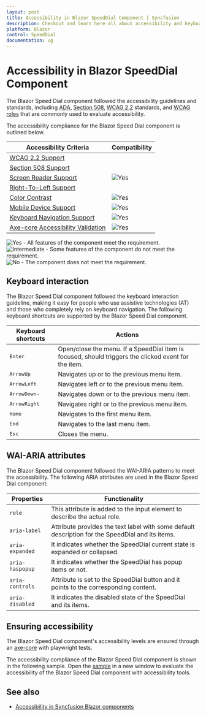 ```yaml
---
layout: post
title: Accessibility in Blazor SpeedDial Component | Syncfusion
description: Checkout and learn here all about accessibility and keyboard in Syncfusion Speed Dial component and much more.
platform: Blazor
control: SpeedDial
documentation: ug
---
```


# Accessibility in Blazor SpeedDial Component

The Blazor Speed Dial component followed the accessibility guidelines and standards, including [ADA](https://www.ada.gov/), [Section 508](https://www.section508.gov/), [WCAG 2.2](https://www.w3.org/TR/WCAG22/) standards, and [WCAG roles](https://www.w3.org/TR/wai-aria/#roles) that are commonly used to evaluate accessibility.

The accessibility compliance for the Blazor Speed Dial component is outlined below.

| Accessibility Criteria | Compatibility |
| -- | -- |
| [WCAG 2.2 Support](../common/accessibility#accessibility-standards) ||
| [Section 508 Support](../common/accessibility#accessibility-standards) ||
| [Screen Reader Support](../common/accessibility#screen-reader-support) | <img src="https://cdn.syncfusion.com/content/images/landing-page/yes.png" alt="Yes"> |
| [Right-To-Left Support](../common/accessibility#right-to-left-support) ||
| [Color Contrast](../common/accessibility#color-contrast) | <img src="https://cdn.syncfusion.com/content/images/landing-page/yes.png" alt="Yes"> |
| [Mobile Device Support](../common/accessibility#mobile-device-support) | <img src="https://cdn.syncfusion.com/content/images/landing-page/yes.png" alt="Yes"> |
| [Keyboard Navigation Support](../common/accessibility#keyboard-navigation-support) | <img src="https://cdn.syncfusion.com/content/images/landing-page/yes.png" alt="Yes"> |
| [Axe-core Accessibility Validation](../common/accessibility#ensuring-accessibility) | <img src="https://cdn.syncfusion.com/content/images/landing-page/yes.png" alt="Yes"> |

<style>
    .post .post-content img {
        display: inline-block;
        margin: 0.5em 0;
    }
</style>

<div><img src="https://cdn.syncfusion.com/content/images/documentation/full.png" alt="Yes"> - All features of the component meet the requirement.</div>

<div><img src="https://cdn.syncfusion.com/content/images/documentation/partial.png" alt="Intermediate"> - Some features of the component do not meet the requirement.</div>

<div><img src="https://cdn.syncfusion.com/content/images/documentation/not-supported.png" alt="No"> - The component does not meet the requirement.</div>

## Keyboard interaction

The Blazor Speed Dial component followed the keyboard interaction guideline, making it easy for people who use assistive technologies (AT) and those who completely rely on keyboard navigation. The following keyboard shortcuts are supported by the Blazor Speed Dial component.

| Keyboard shortcuts | Actions |
|------------|-------------------|
| <kbd>Enter</kbd> | Open/close the menu. If a SpeedDial item is focused, should triggers the clicked event for the item. |
| <kbd>ArrowUp</kbd> | Navigates up or to the previous menu item. |
| <kbd>ArrowLeft</kbd> | Navigates left or to the previous menu item. |
| <kbd>ArrowDown-</kbd> | Navigates down or to the previous menu item. |
| <kbd>ArrowRight</kbd> | Navigates right or to the previous menu item. |
| <kbd>Home</kbd> | Navigates to the first menu item. |
| <kbd>End</kbd> | Navigates to the last menu item. |
| <kbd>Esc</kbd> | Closes the menu. |

## WAI-ARIA attributes

The Blazor Speed Dial component followed the WAI-ARIA patterns to meet the accessibility. The following ARIA attributes are used in the Blazor Speed Dial component:

| Properties | Functionality |
| ------------ | ----------------------- |
| `role` | This attribute is added to the input element to describe the actual role. |
| `aria-label` | Attribute provides the text label with some default description for the SpeedDial and its items. |
| `aria-expanded` | It indicates whether the SpeedDial current state is expanded or collapsed. |
| `aria-haspopup` | It indicates whether the SpeedDial has popup items or not. |
| `aria-controls` | Attribute is set to the SpeedDial button and it points to the corresponding content. |
| `aria-disabled` | It indicates the disabled state of the SpeedDial and its items. |

## Ensuring accessibility

The Blazor Speed Dial component's accessibility levels are ensured through an [axe-core](https://www.nuget.org/packages/Deque.AxeCore.Playwright) with playwright tests.

The accessibility compliance of the Blazor Speed Dial component is shown in the following sample. Open the [sample](https://blazor.syncfusion.com/accessibility/speeddial) in a new window to evaluate the accessibility of the Blazor Speed Dial component with accessibility tools.

## See also

* [Accessibility in Syncfusion Blazor components](https://blazor.syncfusion.com/documentation/common/accessibility)